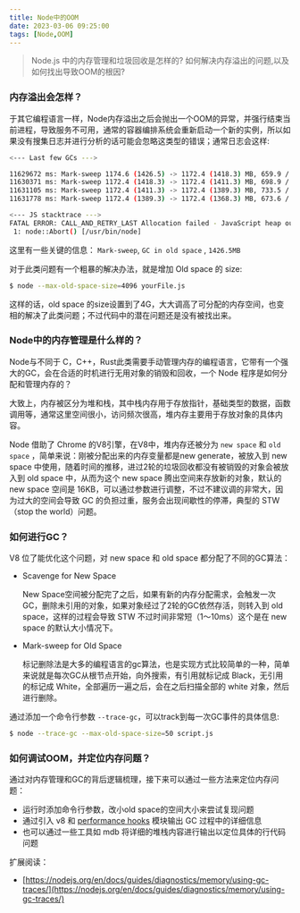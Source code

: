 ```yaml
---
title: Node中的OOM
date: 2023-03-06 09:25:00
tags: [Node,OOM]
---
```


> Node.js 中的内存管理和垃圾回收是怎样的? 如何解决内存溢出的问题,以及如何找出导致OOM的根因?

### 内存溢出会怎样？

于其它编程语言一样，Node内存溢出之后会抛出一个OOM的异常，并强行结束当前进程，导致服务不可用，通常的容器编排系统会重新启动一个新的实例，所以如果没有搜集日志并进行分析的话可能会忽略这类型的错误；通常日志会这样: <!--more-->

```bash
<--- Last few GCs --->

11629672 ms: Mark-sweep 1174.6 (1426.5) -> 1172.4 (1418.3) MB, 659.9 / 0 ms [allocation failure] [GC in old space requested].
11630371 ms: Mark-sweep 1172.4 (1418.3) -> 1172.4 (1411.3) MB, 698.9 / 0 ms [allocation failure] [GC in old space requested].
11631105 ms: Mark-sweep 1172.4 (1411.3) -> 1172.4 (1389.3) MB, 733.5 / 0 ms [last resort gc].
11631778 ms: Mark-sweep 1172.4 (1389.3) -> 1172.4 (1368.3) MB, 673.6 / 0 ms [last resort gc].

<--- JS stacktrace --->
FATAL ERROR: CALL_AND_RETRY_LAST Allocation failed - JavaScript heap out of memory
 1: node::Abort() [/usr/bin/node]
```

这里有一些关键的信息： `Mark-sweep`, `GC in old space` , `1426.5MB` 

对于此类问题有一个粗暴的解决办法，就是增加 Old space 的 size: 

```bash
$ node --max-old-space-size=4096 yourFile.js
```

这样的话，old space 的size设置到了4G，大大调高了可分配的内存空间，也变相的解决了此类问题；不过代码中的潜在问题还是没有被找出来。

### Node中的内存管理是什么样的？

Node与不同于 C，C++，Rust此类需要手动管理内存的编程语言，它带有一个强大的GC，会在合适的时机进行无用对象的销毁和回收，一个 Node 程序是如何分配和管理内存的？

大致上，内存被区分为堆和栈，其中栈内存用于存放指针，基础类型的数据，函数调用等，通常这里空间很小，访问频次很高，堆内存主要用于存放对象的具体内容。

Node 借助了 Chrome 的V8引擎，在V8中，堆内存还被分为 `new space` 和 `old space` ，简单来说：刚被分配出来的内存变量都是new generate，被放入到 new space 中使用，随着时间的推移，进过2轮的垃圾回收都没有被销毁的对象会被放入到 old space 中，从而为这个 new space 腾出空间来存放新的对象，默认的 new space 空间是 16KB，可以通过参数进行调整，不过不建议调的非常大，因为过大的空间会导致 GC 的负担过重，服务会出现间歇性的停滞，典型的 STW（stop the world）问题。

### 如何进行GC？

V8 位了能优化这个问题，对 new space 和 old space 都分配了不同的GC算法：

- Scavenge for New Space
    
    New Space空间被分配完了之后，如果有新的内存分配需求，会触发一次GC，删除未引用的对象，如果对象经过了2轮的GC依然存活，则转入到 old space，这样的过程会导致 STW 不过时间非常短（1～10ms）这个是在 new space 的默认大小情况下。
    
- Mark-sweep for Old Space
    
    标记删除法是大多的编程语言的gc算法，也是实现方式比较简单的一种，简单来说就是每次GC从根节点开始，向外搜索，有引用就标记成 Black，无引用的标记成 White，全部遍历一遍之后，会在之后扫描全部的 white 对象，然后进行删除。
    

通过添加一个命令行参数 `--trace-gc`，可以track到每一次GC事件的具体信息:

```bash
$ node --trace-gc --max-old-space-size=50 script.js
```

### 如何调试OOM，并定位内存问题？

通过对内存管理和GC的背后逻辑梳理，接下来可以通过一些方法来定位内存问题：

- 运行时添加命令行参数，改小old space的空间大小来尝试复现问题
- 通过引入 v8 和 [performance hooks](https://nodejs.org/api/perf_hooks.html) 模块输出 GC 过程中的详细信息
- 也可以通过一些工具如 mdb 将详细的堆栈内容进行输出以定位具体的行代码问题

扩展阅读：

- [https://nodejs.org/en/docs/guides/diagnostics/memory/using-gc-traces/](https://nodejs.org/en/docs/guides/diagnostics/memory/using-gc-traces/)